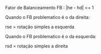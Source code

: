 Fator de Balanceamento
FB : |he - hd| <= 1

Quando o FB problematico é o da direita: 

rse = rotação simples a esquerda

Quando o FB problematico é o da esquerda: 

rsd = rotação simples a direita
